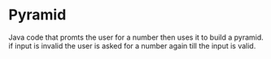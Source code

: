 # Pyramid

Java code that promts the user for a number then uses it to build a pyramid. if input is invalid the user is asked for a number again till the input is valid.